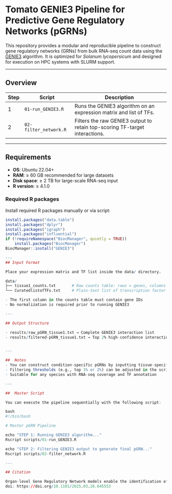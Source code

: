 # Tomato GENIE3 Pipeline for Predictive Gene Regulatory Networks (pGRNs)

This repository provides a modular and reproducible pipeline to construct gene regulatory networks (GRNs) from bulk RNA-seq count data using the [GENIE3](https://bioconductor.org/packages/GENIE3) algorithm. 
It is optimized for *Solanum lycopersicum* and designed for execution on HPC systems with SLURM support.

---

## Overview

| Step | Script               | Description                                                                 |
|------|----------------------|-----------------------------------------------------------------------------|
| 1    | `01-run_GENIE3.R`    | Runs the GENIE3 algorithm on an expression matrix and list of TFs.          |
| 2    | `02-filter_network.R`| Filters the raw GENIE3 output to retain top-scoring TF-target interactions. |

---

## Requirements

- **OS**: Ubuntu 22.04+
- **RAM**: ≥ 60 GB recommended for large datasets
- **Disk space**: ≥ 2 TB for large-scale RNA-seq input
- **R version**: ≥ 4.1.0

### Required R packages

Install required R packages manually or via script:

```r
install.packages("data.table")
install.packages("dplyr")
install.packages("igraph")
install.packages("influential")
if (!requireNamespace("BiocManager", quietly = TRUE))
    install.packages("BiocManager")
BiocManager::install("GENIE3")

---
## Input Format

Place your expression matrix and TF list inside the data/ directory.

data/
├── tissue1_counts.txt       # Raw counts table: rows = genes, columns = SRA library IDs
└── CuratedlistofTFs.txt     # Plain-text list of transcription factor gene IDs (one per line)

- The first column in the counts table must contain gene IDs
- No normalization is required prior to running GENIE3

---

## Output Structure

- results/raw_pGRN_tissue1.txt → Complete GENIE3 interaction list
- results/filtered-pGRN_tissue1.txt → Top 2% high-confidence interactions


---

##  Notes
- You can construct condition-specific pGRNs by inputting tissue-specific or treatment-specific count matrices.
- Filtering thresholds (e.g., top 1% or 2%) can be adjusted in the script.
- Suitable for any species with RNA-seq coverage and TF annotation

---

##  Master Script

You can execute the pipeline sequentially with the following script:

bash
#!/bin/bash

# Master pGRN Pipeline

echo "STEP 1: Running GENIE3 algorithm..."
Rscript scripts/01-run_GENIE3.R

echo "STEP 2: Filtering GENIE3 output to generate final pGRN..."
Rscript scripts/02-filter_network.R

---

## Citation

Organ-level Gene Regulatory Network models enable the identification of central transcription factors in Solanum lycopersicum (2025-04-01)
doi: https://doi.org/10.1101/2025.03.26.645553
